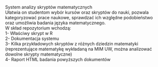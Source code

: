 System analizy skryptów matematycznych  <br>
Ułatwia on studentom wybór kursów oraz skryptów do nauki, pozwala kategoryzować prace naukowe, sprawdzać ich względne podobieństwo oraz umożliwia badania języka matematycznego. <br>
W skład repozytorium wchodzą: <br>
1- Właściwy skrypt w R <br>
2- Dokumentacja systemu <br>
3- Kilka przykładowych skryptów z różnych dziedzin matematyki (reprezentujące matematykę wykładaną na MIM UW, można analizować dowolne skrypty matematyczne) <br>
4- Raport HTML badania powyższych dokumentów
